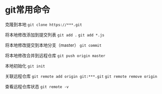# git常用命令

克隆到本地
`git clone https://***.git`

将本地修改添加到提交列表
`git add .`
`git add *.js`

将本地修改提交到本地分支（master）
`git commit`

将本地修改合并到远程仓库
`git push origin master`

本地初始化
`git init`

关联远程仓库
`git remote add origin git:***.git`
`git remote remove origin`

查看远程仓库状态
`git remote -v`
